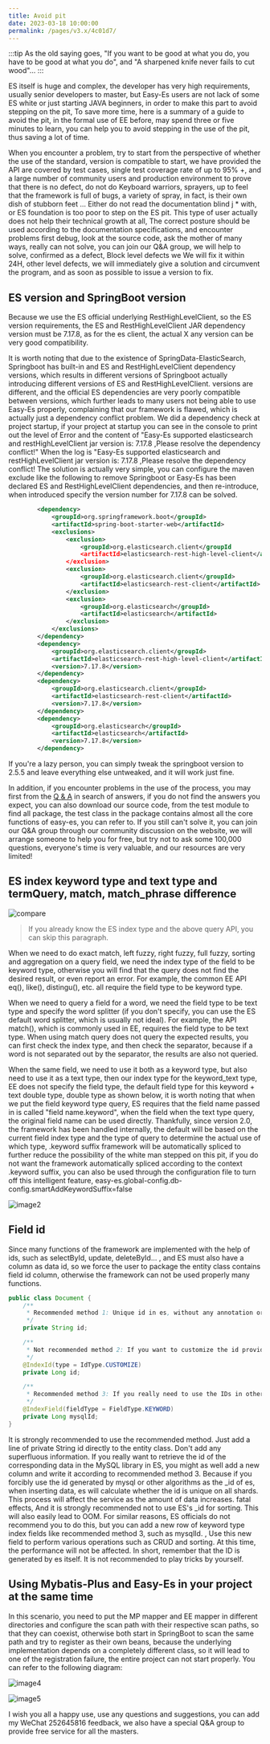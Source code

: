 ```yaml
---
title: Avoid pit
date: 2023-03-18 10:00:00
permalink: /pages/v3.x/4c01d7/
---
```

:::tip
As the old saying goes, "If you want to be good at what you do, you have to be good at what you do", and "A sharpened knife never fails to cut wood"...
:::

ES itself is huge and complex, the developer has very high requirements, usually senior developers to master, but Easy-Es users are not lack of some ES white or just starting JAVA beginners, in order to make this part to avoid stepping on the pit,
To save more time, here is a summary of a guide to avoid the pit, in the formal use of EE before, may spend three or five minutes to learn, you can help you to avoid stepping in the use of the pit, thus saving a lot of time.

When you encounter a problem, try to start from the perspective of whether the use of the standard, version is compatible to start, we have provided the API are covered by test cases, single test coverage rate of up to 95% +, and a large number of community users and production environment to prove that there is no defect, do not do
Keyboard warriors, sprayers, up to feel that the framework is full of bugs, a variety of spray, in fact, is their own dish of stubborn feet ... Either do not read the documentation blind j * with, or ES foundation is too poor to step on the ES pit. This type of user actually does not help their technical growth at all,
The correct posture should be used according to the documentation specifications, and encounter problems first debug, look at the source code, ask the mother of many ways, really can not solve, you can join our Q&A group, we will help to solve, confirmed as a defect, Block level defects we
We will fix it within 24H, other level defects, we will immediately give a solution and circumvent the program, and as soon as possible to issue a version to fix.

## ES version and SpringBoot version

Because we use the ES official underlying RestHighLevelClient, so the ES version requirements, the ES and RestHighLevelClient JAR dependency version must be 7.17.8, as for the es client, the actual
X any version can be very good compatibility.

It is worth noting that due to the existence of SpringData-ElasticSearch, Springboot has built-in and ES and RestHighLevelClient dependency versions, which results in different versions of Springboot actually introducing different versions of ES and RestHighLevelClient.
versions are different, and the official ES dependencies are very poorly compatible between versions, which further leads to many users not being able to use Easy-Es properly, complaining that our framework is flawed, which is actually just a dependency conflict problem.
We did a dependency check at project startup, if your project at startup you can see in the console to print out the level of Error and the content of "Easy-Es supported elasticsearch and restHighLevelClient jar version is: 7.17.8 ,Please resolve the dependency conflict!"
When the log is "Easy-Es supported elasticsearch and restHighLevelClient jar version is: 7.17.8 ,Please resolve the dependency conflict!
The solution is actually very simple, you can configure the maven exclude like the following to remove Springboot or Easy-Es has been declared ES and RestHighLevelClient dependencies, and then re-introduce, when introduced specify the version number for 7.17.8 can be solved.
```xml
        <dependency>
            <groupId>org.springframework.boot</groupId>
            <artifactId>spring-boot-starter-web</artifactId>
            <exclusions>
                <exclusion>
                    <groupId>org.elasticsearch.client</groupId
                    <artifactId>elasticsearch-rest-high-level-client</artifactId
                </exclusion>
                <exclusion>
                    <groupId>org.elasticsearch.client</groupId>
                    <artifactId>elasticsearch-rest-client</artifactId>
                </exclusion>
                <exclusion>
                    <groupId>org.elasticsearch</groupId>
                    <artifactId>elasticsearch</artifactId>
                </exclusion>
            </exclusions>
        </dependency>
        <dependency>
            <groupId>org.elasticsearch.client</groupId>
            <artifactId>elasticsearch-rest-high-level-client</artifactId>
            <version>7.17.8</version>
        </dependency>
        <dependency>
            <groupId>org.elasticsearch.client</groupId>
            <artifactId>elasticsearch-rest-client</artifactId>
            <version>7.17.8</version>
        </dependency>
        <dependency>
            <groupId>org.elasticsearch</groupId>
            <artifactId>elasticsearch</artifactId>
            <version>7.17.8</version>
        </dependency>
```

If you're a lazy person, you can simply tweak the springboot version to 2.5.5 and leave everything else untweaked, and it will work just fine.

In addition, if you encounter problems in the use of the process, you may first from the [Q & A](/pages/0f228d/) in search of answers, if you do not find the answers you expect, you can also download our source code, from the test module to find all package, the test class in the package contains almost all the core functions of easy-es, you can refer to.
If you still can't solve it, you can join our Q&A group through our community discussion on the website, we will arrange someone to help you for free, but try not to ask some 100,000 questions, everyone's time is very valuable, and our resources are very limited!

## ES index keyword type and text type and termQuery, match, match_phrase difference

![compare](https://iknow.hs.net/6b9f24cf-7eb9-43ac-9b65-86c3b759cd69.png)

> If you already know the ES index type and the above query API, you can skip this paragraph.

When we need to do exact match, left fuzzy, right fuzzy, full fuzzy, sorting and aggregation on a query field, we need the index type of the field to be keyword type, otherwise you will find that the query does not find the desired result, or even report an error. For example, the common EE API eq(), like(), distingu(), etc. all require the field type to be keyword type.

When we need to query a field for a word, we need the field type to be text type and specify the word splitter (if you don't specify, you can use the ES default word splitter, which is usually not ideal). For example, the API match(), which is commonly used in EE, requires the field type to be text type. When using match query does not query the expected results, you can first check the index type, and then check the separator, because if a word is not separated out by the separator, the results are also not queried.

When the same field, we need to use it both as a keyword type, but also need to use it as a text type, then our index type for the keyword_text type, EE does not specify the field type, the default field type for this keyword + text double type, double type as shown below, it is worth noting that when we put the field keyword type query, ES requires that the field name passed in is called "field name.keyword", when the field when the text type query, the original field name can be used directly.
Thankfully, since version 2.0, the framework has been handled internally, the default will be based on the current field index type and the type of query to determine the actual use of which type, .keyword suffix framework will be automatically spliced to further reduce the possibility of the white man stepped on this pit, if you do not want the framework automatically spliced according to the context .keyword suffix, you can also be used through the configuration file to turn off this intelligent feature,
easy-es.global-config.db-config.smartAddKeywordSuffix=false

![image2](https://iknow.hs.net/72818af6-7cc3-4833-b7a7-dbff845ce73e.png)



## Field id

Since many functions of the framework are implemented with the help of ids, such as selectById, update, deleteById... , and ES must also have a column as data id, so we force the user to package the entity class contains field id column, otherwise the framework can not be used properly many functions.

````java
public class Document {
    /**
     * Recommended method 1: Unique id in es, without any annotation or @IndexId(type=IdType.NONE). At this time, the id value will be automatically generated by es
     */
    private String id;

    /**
     * Not recommended method 2: If you want to customize the id provided for you by the id in es, such as the id in MySQL, please specify the type in the annotation as customize or directly specify it in the global configuration file, then you can Assign value to id when inserting data
     */
    @IndexId(type = IdType.CUSTOMIZE)
    private Long id;

    /**
     * Recommended method 3: If you really need to use the IDs in other databases, you might as well add the ID in recommended method 1 and add a column with a field type of keyword to store the IDs in other databases.
     */
    @IndexField(fieldType = FieldType.KEYWORD)
    private Long mysqlId;
}
````

It is strongly recommended to use the recommended method. Just add a line of private String id directly to the entity class. Don't add any superfluous information. If you really want to retrieve the id of the corresponding data in the MySQL library in ES, you might as well add a new column and write it according to recommended method 3.
Because if you forcibly use the id generated by mysql or other algorithms as the _id of es, when inserting data, es will calculate whether the id is unique on all shards. This process will affect the service as the amount of data increases. fatal effects,
And it is strongly recommended not to use ES's _id for sorting. This will also easily lead to OOM. For similar reasons, ES officials do not recommend you to do this, but you can add a new row of keyword type index fields like recommended method 3, such as mysqlId. ,
Use this new field to perform various operations such as CRUD and sorting. At this time, the performance will not be affected. In short, remember that the ID is generated by es itself. It is not recommended to play tricks by yourself.

## Using Mybatis-Plus and Easy-Es in your project at the same time
In this scenario, you need to put the MP mapper and EE mapper in different directories and configure the scan path with their respective scan paths, so that they can coexist, otherwise both start in SpringBoot to scan the same path and try to register as their own beans, because the underlying implementation depends on a completely different class, so it will lead to one of the registration failure, the entire project can not start properly. You can refer to the following diagram:

![image4](https://iknow.hs.net/30f08bc4-cb07-4ac6-8a52-59e062105238.png)

![image5](https://iknow.hs.net/1b5806d4-6c5b-48e6-a025-7746f89f0f6a.png)


I wish you all a happy use, use any questions and suggestions, you can add my WeChat 252645816 feedback, we also have a special Q&A group to provide free service for all the masters.